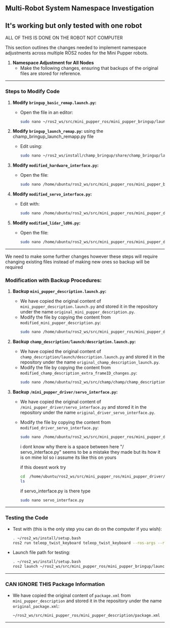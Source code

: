
## Multi-Robot System Namespace Investigation
It's working but only tested with one robot
---

ALL OF THIS IS DONE ON THE ROBOT NOT COMPUTER

This section outlines the changes needed to implement namespace adjustments across multiple ROS2 nodes for the Mini Pupper robots.

1. **Namespace Adjustment for All Nodes**
   - Make the following changes, ensuring that backups of the original files are stored for reference.

---

### Steps to Modify Code

1. **Modify `bringup_basic_remap.launch.py`:**
   - Open the file in an editor:
     ```bash
     sudo nano ~/ros2_ws/src/mini_pupper_ros/mini_pupper_bringup/launch/bringup_basic_remap.launch.py
     ```

2. **Modify `bringup_launch_remap.py`:** using the champ_bringup_launch_remapp.py file
   - Edit using:
     ```bash
     sudo nano ~/ros2_ws/install/champ_bringup/share/champ_bringup/launch/bringup_launch_remapp.py
     ```

3. **Modify `modified_hardware_interface.py`:**
   - Open the file:
     ```bash
     sudo nano /home/ubuntu/ros2_ws/src/mini_pupper_ros/mini_pupper_bringup/launch/modified_hardware_interface.py
     ```

4. **Modify `modified_servo_interface.py`:**
   - Edit with:
     ```bash
     sudo nano /home/ubuntu/ros2_ws/src/mini_pupper_ros/mini_pupper_driver/launch/modified_servo_interface.py
     ```

5. **Modify `modified_lidar_ld06.py`:**
   - Open the file:
     ```bash
     sudo nano /home/ubuntu/ros2_ws/src/mini_pupper_ros/mini_pupper_driver/launch/modified_lidar_ld06.py
     ```

---

We need to make some further changes however these steps will require changing existing files instead of making new ones so backup will be required

### Modification with Backup Procedures:

1. **Backup `mini_pupper_description.launch.py`:**
   - We have copied the original content of `mini_pupper_description.launch.py` and stored it in the repository under the name `original_mini_pupper_description.py`.
   - Modify the file by copying the content from `modified_mini_pupper_description.py`:
     ```bash
     sudo nano /home/ubuntu/ros2_ws/src/mini_pupper_ros/mini_pupper_description/launch/mini_pupper_description.launch.py
     ```

2. **Backup `champ_description/launch/description.launch.py`:**
   - We have copied the original content of `champ_description/launch/description.launch.py` and stored it in the repository under the name `original_champ_description_launch.py`.
   - Modify the file by copying the content from `modified_champ_description_extra_frameID_changes.py`:
     ```bash
     sudo nano /home/ubuntu/ros2_ws/src/champ/champ/champ_description/launch/description.launch.py
     ```

3. **Backup `/mini_pupper_driver/servo_interface.py`:**
   - We have copied the original content of `/mini_pupper_driver/servo_interface.py` and stored it in the repository under the name `original_driver_servo_interface.py`.
   - Modify the file by copying the content from `modified_driver_servo_interface.py`:
     ```bash
     sudo nano /home/ubuntu/ros2_ws/src/mini_pupper_ros/mini_pupper_driver/mini_pupper_driver/ servo_interface.py
     ```
      i dont know why there is a space between here "/ servo_interface.py" seems to be a mistake they made but its how it is on mine lol so i assume its like this on yours
   
      if this doesnt work try
      ```bash
      cd  /home/ubuntu/ros2_ws/src/mini_pupper_ros/mini_pupper_driver/mini_pupper_driver/  
      ls
      ```
        
      if servo_interface.py is there
      type
      ```bash
      sudo nano servo_interface.py
      ```
---

### Testing the Code

- Test with (this is the only step you can do on the computer if you wish):
  ```bash
  . ~/ros2_ws/install/setup.bash
  ros2 run teleop_twist_keyboard teleop_twist_keyboard --ros-args --remap cmd_vel:=/robotx/cmd_vel
  ```

- Launch file path for testing:
  ```bash
  . ~/ros2_ws/install/setup.bash
  ros2 launch ~/ros2_ws/src/mini_pupper_ros/mini_pupper_bringup/launch/bringup_basic_remap.launch.py
  ```

---

### CAN IGNORE THIS Package Information
- We have copied the original content of `package.xml` from `mini_pupper_description` and stored it in the repository under the name `original_package.xml`:
  ```bash
  ~/ros2_ws/src/mini_pupper_ros/mini_pupper_description/package.xml
  ```

---

